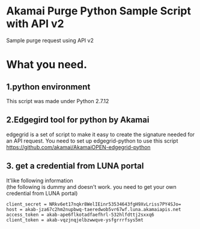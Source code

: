# Akamai Purge Python Sample Script with API v2
Sample purge request using API v2

# What you need.
## 1.python environment 
This script was made under Python 2.7.12 
 
## 2.Edgegird tool for python by Akamai 
edgegrid is a set of script to make it easy to create the signature needed for an API request. 
You need to set up edgegrid-python to use this script  
https://github.com/akamai/AkamaiOPEN-edgegrid-python   

## 3. get a credential from LUNA portal
It'like following information  
(the following is dummy and doesn't work. you need to get your own credential from LUNA portal)  

    client_secret = NRkv6et17nqkr8WelIEinr53534643fgH9XvLriss7PY4SJo=  
    host = akab-jza67c2hm2nupbwq-taeredwob5vr67wf.luna.akamaiapis.net  
    access_token = akab-ape6flkotadfaefhrl-532hlfdttj2sxxq6  
    client_token = akab-vqzjnqjelbzwwqve-ysfgrrrfsys5mt  


